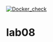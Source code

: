 [![Docker_check](https://github.com/marginoon/lab08/actions/workflows/check.yml/badge.svg)](https://github.com/marginoon/lab08/actions/workflows/check.yml)
# lab08
